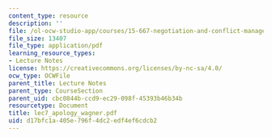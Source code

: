 ```yaml
---
content_type: resource
description: ''
file: /ol-ocw-studio-app/courses/15-667-negotiation-and-conflict-management-spring-2001/d17bfc1a405e796f4dc2edf4ef6cdcb2_lec7_apology_wagner.pdf
file_size: 13407
file_type: application/pdf
learning_resource_types:
- Lecture Notes
license: https://creativecommons.org/licenses/by-nc-sa/4.0/
ocw_type: OCWFile
parent_title: Lecture Notes
parent_type: CourseSection
parent_uid: cbc0844b-ccd9-ec29-098f-45393b46b34b
resourcetype: Document
title: lec7_apology_wagner.pdf
uid: d17bfc1a-405e-796f-4dc2-edf4ef6cdcb2
---
```

